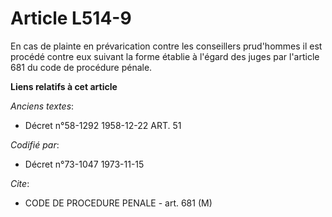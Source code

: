 # Article L514-9

En cas de plainte en prévarication contre les conseillers prud'hommes il est procédé contre eux suivant la forme établie à
l'égard des juges par l'article 681 du code de procédure pénale.

**Liens relatifs à cet article**

_Anciens textes_:

  - Décret n°58-1292 1958-12-22 ART. 51

_Codifié par_:

  - Décret n°73-1047 1973-11-15

_Cite_:

  - CODE DE PROCEDURE PENALE - art. 681 (M)
